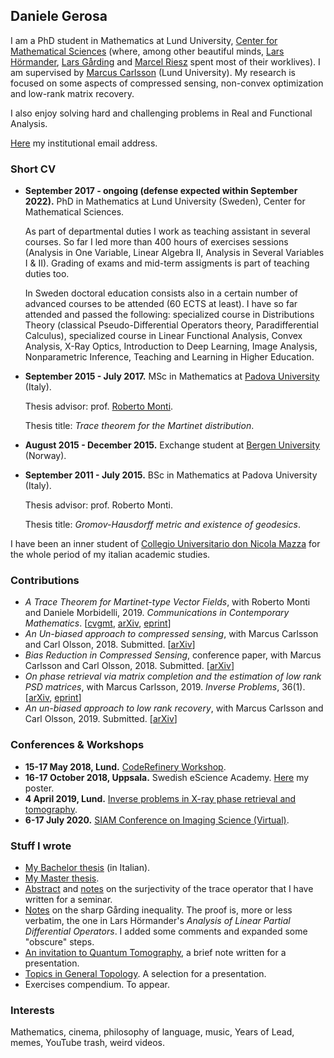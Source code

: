 ## Daniele Gerosa
I am a PhD student in Mathematics at Lund University, [Center for Mathematical Sciences](http://www.maths.lu.se/english/) (where, among other beautiful minds, [Lars Hörmander](https://en.wikipedia.org/wiki/Lars_H%C3%B6rmander), [Lars Gårding](https://en.wikipedia.org/wiki/Lars_G%C3%A5rding) and [Marcel Riesz](https://en.wikipedia.org/wiki/Marcel_Riesz) spent most of their worklives). I am supervised by [Marcus Carlsson](http://www.maths.lth.se/matematiklu/personal/mc/) (Lund University). My research is focused on some aspects of compressed sensing, non-convex optimization and low-rank matrix recovery.

I also enjoy solving hard and challenging problems in Real and Functional Analysis.

[Here](https://www.lunduniversity.lu.se/lucat/user/2d8ba6912dbc7ae12dce2825925c0d50) my institutional email address.

### Short CV
- **September 2017 - ongoing (defense expected within September 2022).** PhD in Mathematics at Lund University (Sweden), Center for Mathematical Sciences.

   As part of departmental duties I work as teaching assistant in several courses. So far I led more than 400 hours of exercises sessions (Analysis in One Variable, Linear Algebra II, Analysis in Several Variables I & II). Grading of exams and mid-term assigments is part of teaching duties too.
   
   In Sweden doctoral education consists also in a certain number of advanced courses to be attended (60 ECTS at least). I have so far attended and passed the following: specialized course in Distributions Theory (classical Pseudo-Differential Operators theory, Paradifferential Calculus), specialized course in Linear Functional Analysis, Convex Analysis, X-Ray Optics, Introduction to Deep Learning, Image Analysis, Nonparametric Inference, Teaching and Learning in Higher Education.

- **September 2015 - July 2017.** MSc in Mathematics at [Padova University](http://www.math.unipd.it/en/) (Italy). 
   
   Thesis advisor: prof. [Roberto Monti](http://www.math.unipd.it/~monti/).
   
   Thesis title: *Trace theorem for the Martinet distribution*.
- **August 2015 - December 2015.** Exchange student at [Bergen University](https://www.uib.no/en/math) (Norway).

- **September 2011 - July 2015.** BSc in Mathematics at Padova University (Italy).

   Thesis advisor: prof. Roberto Monti.
   
   Thesis title: *Gromov-Hausdorff metric and existence of geodesics*.
   
I have been an inner student of [Collegio Universitario don Nicola Mazza](https://www.collegiomazza.it/en/) for the whole period of my italian academic studies.

### Contributions
- *A Trace Theorem for Martinet-type Vector Fields*, with Roberto Monti and Daniele Morbidelli, 2019. *Communications in Contemporary Mathematics*. [[cvgmt](http://cvgmt.sns.it/paper/4095/), [arXiv](https://arxiv.org/pdf/1806.07953.pdf), [eprint](https://doi.org/10.1142/S0219199719500664)]
- *An Un-biased approach to compressed sensing*, with Marcus Carlsson and Carl Olsson, 2018. Submitted. [[arXiv](https://arxiv.org/pdf/1806.05283v5.pdf)]
- *Bias Reduction in Compressed Sensing*, conference paper, with Marcus Carlsson and Carl Olsson, 2018. Submitted. [[arXiv](https://arxiv.org/pdf/1812.11329v1.pdf)]
- *On phase retrieval via matrix completion and the estimation of low rank PSD matrices*, with Marcus Carlsson, 2019. *Inverse Problems*, 36(1). [[arXiv](https://arxiv.org/pdf/1907.09537v2.pdf), [eprint](https://iopscience.iop.org/article/10.1088/1361-6420/ab4e6d/meta)]
- *An un-biased approach to low rank recovery*, with Marcus Carlsson and Carl Olsson, 2019. Submitted. [[arXiv](https://arxiv.org/pdf/1909.13363v2.pdf)]

### Conferences & Workshops
- **15-17 May 2018, Lund.** [CodeRefinery Workshop](https://coderefinery.org/workshops/2018-05-15-lund/).
- **16-17 October 2018, Uppsala.** Swedish eScience Academy. [Here](https://www.dropbox.com/s/8csdv2imofluozl/poster.pdf?dl=0) my poster. 
- **4 April 2019, Lund.** [Inverse problems in X-ray phase retrieval and tomography](http://www.linxs.lu.se/events/2019/4/4/inverse-problems-in-x-ray-phase-retrieval-and-tomography).
- **6-17 July 2020.** [SIAM Conference on Imaging Science (Virtual)](https://www.siam.org/conferences/cm/conference/is20).

### Stuff I wrote
- [My Bachelor thesis](https://www.dropbox.com/s/mcv4d39av3wiaxk/bozza_tesi.pdf?dl=0) (in Italian). 
- [My Master thesis](https://www.dropbox.com/s/y1pzb181nov0qfu/bozza_tesiM.pdf?dl=0). 
- [Abstract](https://www.dropbox.com/s/ysn6tiu411su46k/abstract_Gerosa.pdf?dl=0) and [notes](https://www.dropbox.com/s/ww0m8pm7vtzwerp/seminario_Gerosa.pdf?dl=0) on the surjectivity of the trace operator that I have written for a seminar.
- [Notes](https://www.dropbox.com/s/ii4mqsjtthglzqo/Garding_ineq.pdf?dl=0) on the sharp Gårding inequality. The proof is, more or less verbatim, the one in Lars Hörmander's *Analysis of Linear Partial Differential Operators*. I added some comments and expanded some "obscure" steps.   
- [An invitation to Quantum Tomography](https://www.dropbox.com/s/vadzd48na35510n/nonparametric_inference_pres.pdf?dl=0), a brief note written for a presentation.
- [Topics in General Topology](https://www.dropbox.com/s/t947ku67km0at1e/top_exam.pdf?dl=0). A selection for a presentation.
- Exercises compendium. To appear.


### Interests
Mathematics, cinema, philosophy of language, music, Years of Lead, memes, YouTube trash, weird videos. 
